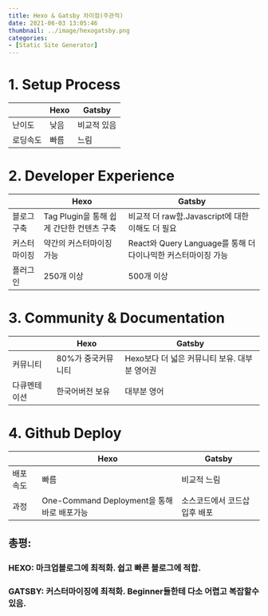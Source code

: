 ```yaml
---
title: Hexo & Gatsby 차이점(주관적)
date: 2021-06-03 13:05:46
thumbnail: ../image/hexogatsby.png
categories: 
- [Static Site Generator]
---
```


# 1. Setup Process
||Hexo|Gatsby|
|-|-|-|
|난이도|낮음|비교적 있음|
|로딩속도| 빠름|느림|

# 2. Developer Experience 
||Hexo|Gatsby|
|-|-|-|
|블로그 구축|Tag Plugin을 통해 쉽게 간단한 컨텐츠 구축|비교적 더 raw함.Javascript에 대한 이해도 더 필요|
|커스터마이징| 약간의 커스터마이징 가능 |React와 Query Language를 통해 더 다이나믹한 커스터마이징 가능|
|플러그인| 250개 이상|500개 이상|

# 3. Community & Documentation
||Hexo|Gatsby|
|-|-|-|
|커뮤니티|80%가 중국커뮤니티|Hexo보다 더 넓은 커뮤니티 보유. 대부분 영어권|
|다큐멘테이션|한국어버전 보유|대부분 영어|

# 4. Github Deploy
||Hexo|Gatsby|
|-|-|-|
|배포속도|빠름|비교적 느림|
|과정|One-Command Deployment을 통해 바로 배포가능|소스코드에서 코드삽입후 배포|

## 총평:
### HEXO: 마크업블로그에 최적화. 쉽고 빠른 블로그에 적합.

### GATSBY: 커스터마이징에 최적화. Beginner들한테 다소 어렵고 복잡할수 있음. 
